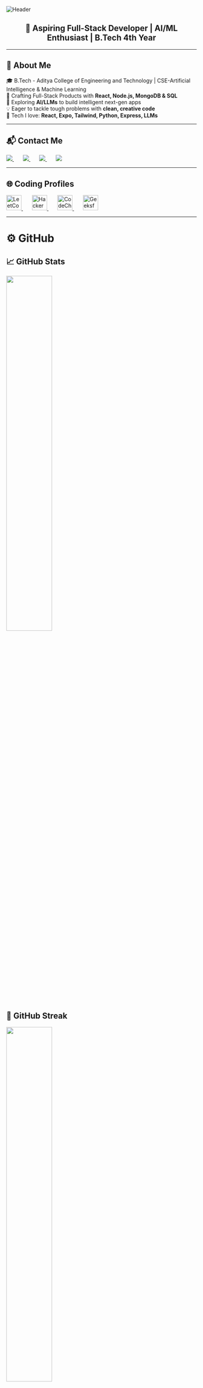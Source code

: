 ![Header](https://capsule-render.vercel.app/api?type=waving&color=0:00C9FF,100:92FE9D&height=250&section=header&text=Hi%20I'm%20Jakka%20Gopala%20Krishna👋&fontSize=45&fontColor=ffffff)

<h2 align="center">🚀 Aspiring Full-Stack Developer | AI/ML Enthusiast | B.Tech 4th Year</h2>

---

## 💫 About Me

🎓 B.Tech - Aditya College of Engineering and Technology | CSE-Artificial Intelligence & Machine Learning  
🔭 Crafting Full-Stack Products with **React, Node.js, MongoDB & SQL**  
🌱 Exploring **AI/LLMs** to build intelligent next-gen apps  
💡 Eager to tackle tough problems with **clean, creative code**  
🎨 Tech I love: **React, Expo, Tailwind, Python, Express, LLMs**  

---

## 📬 Contact Me

<p align="left">
  <a href="mailto:jakkakrishna2003@gmail.com">
    <img src="https://img.shields.io/badge/Email-D14836?style=for-the-badge&logo=gmail&logoColor=white"/>
  </a> &nbsp;&nbsp;&nbsp;&nbsp;&nbsp;
  <a href="https://www.linkedin.com/in/gopala-krishna-jakka-294a3b2a6/" target="_blank">
    <img src="https://img.shields.io/badge/LinkedIn-0077B5?style=for-the-badge&logo=linkedin&logoColor=white"/>
  </a> &nbsp;&nbsp;&nbsp;&nbsp;&nbsp;
  <a href="https://github.com/JakkaGopalaKrishna" target="_blank">
    <img src="https://img.shields.io/badge/GitHub-181717?style=for-the-badge&logo=github&logoColor=white"/>
  </a> &nbsp;&nbsp;&nbsp;&nbsp;&nbsp;
  <a href="https://jgopalakrishna-portfolio.netlify.app/" target="_blank">
    <img src="https://img.shields.io/badge/Portfolio-03b1fc?style=for-the-badge&logo=profile&logoColor=white"/>
  </a>
</p>

---

## 🌐 Coding Profiles

<p align="left">
  <a href="https://leetcode.com/u/gopala_4296/" target="_blank">
    <img src="https://img.icons8.com/external-tal-revivo-color-tal-revivo/48/000000/external-level-up-your-coding-skills-and-quickly-land-a-job-logo-color-tal-revivo.png" width="40" alt="LeetCode"/>
  </a> &nbsp;&nbsp;&nbsp;&nbsp;&nbsp;
  <a href="https://www.hackerrank.com/profile/jakkakrishna2003" target="_blank" >
    <img src="https://img.favpng.com/25/19/5/hackerrank-computer-programming-programmer-logo-interview-png-favpng-cCaqcTRb3LNhxuM4FP2L34K7w_t.jpg" width="40" alt="HackerRank"/>
  </a> &nbsp;&nbsp;&nbsp;&nbsp;&nbsp;
  <a href="https://www.codechef.com/users/gopala_4296" target="_blank" >
    <img src="https://aaruush22-bucket.s3.ap-south-1.amazonaws.com/sponsors/codechef-0074fa6e.webp" width="40" alt="CodeChef"/>
  </a> &nbsp;&nbsp;&nbsp;&nbsp;&nbsp;
  <a href="https://www.geeksforgeeks.org/user/jakkakrismmj7/" target="_blank" >
    <img src="https://upload.wikimedia.org/wikipedia/commons/4/43/GeeksforGeeks.svg" width="40" alt="GeeksforGeeks"/>
  </a>
</p>

---
# ⚙️ GitHub
## 📈 GitHub Stats
<p align="left">
  <img src="https://github-readme-stats.vercel.app/api?username=JakkaGopalaKrishna&show_icons=true&theme=tokyonight&count_private=true" width="49%" />
</p>

## 📅 GitHub Streak
<p align="left">
  <img src="https://github-readme-streak-stats.herokuapp.com/?user=JakkaGopalaKrishna&theme=tokyonight" width="49%" />
</p>

## 🖋️ GitHub Language
<p align="left">
  <img src="https://github-readme-stats.vercel.app/api/top-langs/?username=JakkaGopalaKrishna&layout=compact&theme=tokyonight" width="40%"/>
</p>

---

## 🚀 Tech Stack

<p align="left">
  <a href="https://www.python.org/" target="_blank"><img src="https://cdn.jsdelivr.net/gh/devicons/devicon/icons/python/python-original.svg" width="40" alt="Python"/></a>
  <a href="https://www.java.com/" target="_blank"><img src="https://cdn.jsdelivr.net/gh/devicons/devicon/icons/java/java-original.svg" width="40" alt="Java"/></a>
  <a href="https://developer.mozilla.org/en-US/docs/Web/JavaScript" target="_blank"><img src="https://cdn.jsdelivr.net/gh/devicons/devicon/icons/javascript/javascript-original.svg" width="40" alt="JavaScript"/></a>
  <a href="https://reactjs.org/" target="_blank"><img src="https://cdn.jsdelivr.net/gh/devicons/devicon/icons/react/react-original.svg" width="40" alt="React"/></a>
  <a href="https://reactnative.dev/" target="_blank"><img src="https://cdn.jsdelivr.net/gh/devicons/devicon/icons/react/react-original.svg" width="40" alt="React Native"/></a>
  <a href="https://nodejs.org/" target="_blank"><img src="https://cdn.jsdelivr.net/gh/devicons/devicon/icons/nodejs/nodejs-original.svg" width="40" alt="Node.js"/></a>
  <a href="https://www.mongodb.com/" target="_blank"><img src="https://cdn.jsdelivr.net/gh/devicons/devicon/icons/mongodb/mongodb-original.svg" width="40" alt="MongoDB"/></a>
  <a href="https://git-scm.com/" target="_blank"><img src="https://cdn.jsdelivr.net/gh/devicons/devicon/icons/git/git-original.svg" width="40" alt="Git"/></a>
  <a href="https://code.visualstudio.com/" target="_blank"><img src="https://cdn.jsdelivr.net/gh/devicons/devicon/icons/vscode/vscode-original.svg" width="40" alt="VSCode"/></a>
</p>

---

## 📂 Featured Projects

### 🌐 Live Projects

| Project Link | Description |
|--------|-------------|
| [Portfolio](https://jgopalakrishna-portfolio.netlify.app/) | A personal portfolio website showcasing skills, projects, and contact details. |
| [World Wide Cars](https://jakkagopalakrishna.github.io/WorldWideCars/) | A car brand showcase app with cart and favorite functionality. |
| [Diabetes Predictor](https://gopalakrishnaj-machine-learning-diabetes-predictor.streamlit.app/) | A machine learning app that predicts diabetes risk based on health data. |
| [Stock Predictor](https://gopalakrishnaj-deeplearn-stockpredictor.streamlit.app/) | AI-powered web app to forecast stock prices using deep learning. |
| [Resume Sense](https://gopalakrishnaj-machinelearn-resumesense.streamlit.app/) | AI tool that scores resumes based on job relevance. |
| [Maze Coin Hunt](https://jakkagopalakrishna.github.io/Maze_Coin_Hunt/) | A simple browser game where players collect coins in a maze. |
| [TIC TAC TOE](https://jakkagopalakrishna.github.io/TIC_TAC_TOE/) | A browser-based version of the classic Tic Tac Toe game. |
| [Programming Courses](https://jakkagopalakrishna.github.io/Programming_Courses/) | A curated collection of programming learning courses. |
| [Math Bot](https://jakkagopalakrishna.github.io/Math_Bot/) | An interactive bot that helps with math practice and problem-solving. |

### 💻 GitHub Repositories
| Repositorie Link | Description |
|--------|-------------|
| [Farmer Bazaar](https://github.com/JakkaGopalaKrishna/Farmer_Bazaar) | A marketplace web app connecting farmers directly to customers.  |
| [Contact Book](https://github.com/JakkaGopalaKrishna/Contact_Book)  |GUI application built with Python for managing contacts. |
| [MCQ_S](https://github.com/JakkaGopalaKrishna/MCQ_S)  |GUI application built with Java for practicing multiple-choice questions.|

---

<p align="center">
  <img src="https://readme-typing-svg.herokuapp.com?font=Fira+Code&size=24&duration=3000&pause=1000&color=F75C7E&center=true&vCenter=true&width=435&lines=Thanks+for+visiting+my+profile!;Feel+free+to+connect+%F0%9F%91%8B" />
</p>
